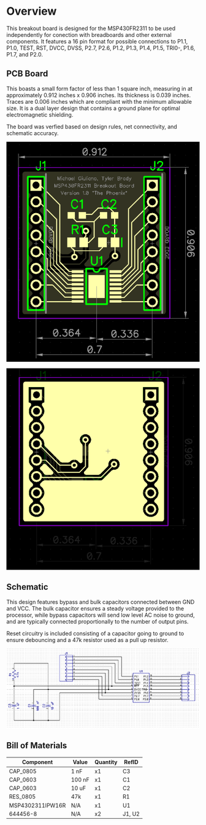 # Overview

This breakout board is designed for the MSP430FR2311 to be used independently for
conection with breadboards and other external components. It features a 16 pin format
for possible connections to P1.1, P1.0, TEST, RST, DVCC, DVSS, P2.7, P2.6, P1.2, P1.3, 
P1.4, P1.5, TRI0-, P1.6, P1.7, and P2.0.

## PCB Board

This boasts a small form factor of less than 1 square inch, measuring in at 
approximately 0.912 inches x 0.906 inches. Its thickness is 0.039 inches. Traces
are 0.006 inches which are compliant with the minimum allowable size. It is a dual 
layer design that contains a ground plane for optimal electromagnetic shielding.

The board was verfied based on design rules, net connectivity, and schematic accuracy.

![Features user-accessible pinouts](https://github.com/RU09342/lab-5-sensing-the-world-around-you-scrumbology-v2-scrum-sensor/blob/master/PCB%20Design/PCB%20Layer%201.png)

![Features ground plane](https://github.com/RU09342/lab-5-sensing-the-world-around-you-scrumbology-v2-scrum-sensor/blob/master/PCB%20Design/PCB%20Layer%202.png)

## Schematic

This design features bypass and bulk capacitors connected between GND and VCC. 
The bulk capacitor ensures a steady voltage provided to the processor, while
bypass capacitors will send low level AC noise to ground, and are typically 
connected proportionally to the number of output pins.

Reset circuitry is included consisting of a capacitor going to ground
to ensure debouncing and a 47k resistor used as a pull up resistor.

![Circuit of Breakout Board](https://github.com/RU09342/lab-5-sensing-the-world-around-you-scrumbology-v2-scrum-sensor/blob/master/PCB%20Design/Schematic.png)
 
## Bill of Materials

| Component         | Value         | Quantity      | RefID         |
| ----------------- | ------------- | ------------- | ------------- |
| CAP_0805          | 1 nF	        | x1            | C3            |
| CAP_0603          | 100 nF        | x1            | C1            |
| CAP_0603          | 10 uF         | x1            | C2            |
| RES_0805          | 47k	        | x1            | R1            |
| MSP4302311IPW16R  | N/A           | x1            | U1            |
| 644456-8          | N/A	        | x2            | J1, U2        |
